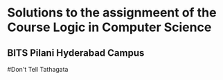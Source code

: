 # Solutions to the assignmeent of the Course Logic in Computer Science  
## BITS Pilani Hyderabad Campus
#Don't Tell Tathagata
